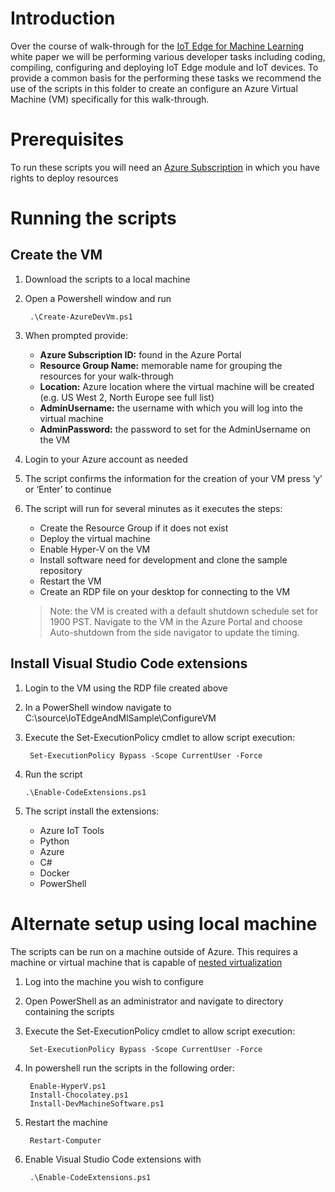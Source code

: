 # Introduction
Over the course of walk-through for the [IoT  Edge for Machine Learning](aka.ms/IoTEdgeMLPaper) white paper we will be performing various developer tasks including coding, compiling, configuring and deploying IoT Edge module and IoT devices. To provide a common basis for the performing these tasks we recommend the use of the scripts in this folder to create an configure an Azure Virtual Machine (VM) specifically for this walk-through.  

# Prerequisites
To run these scripts you will need an [Azure Subscription](https://azure.microsoft.com/en-us/free/) in which you have rights to deploy resources 

# Running the scripts

## Create the VM
1. Download the scripts to a local machine
1. Open a Powershell window and run 
        
        .\Create-AzureDevVm.ps1
1. When prompted provide:
    * **Azure Subscription ID:** found in the Azure Portal 
    * **Resource Group Name:** memorable name for grouping the resources for your walk-through
    * **Location:** Azure location where the virtual machine will be created (e.g. US West 2, North Europe see full list) 
    * **AdminUsername:** the username with which you will log into the virtual machine
    * **AdminPassword:** the password to set for the AdminUsername on the VM
1. Login to your Azure account as needed
1.	The script confirms the information for the creation of your VM press ‘y’ or ‘Enter’ to continue
1.	The script will run for several minutes as it executes the steps:
    * Create the Resource Group if it does not exist
    * Deploy the virtual machine
    * Enable Hyper-V on the VM
    * Install software need for development and clone the sample repository
    * Restart the VM
    * Create an RDP file on your desktop for connecting to the VM 

    > Note: the VM is created with a default shutdown schedule set for 1900 PST. Navigate to the VM in the Azure Portal and choose Auto-shutdown from the side navigator to update the timing.

## Install Visual Studio Code extensions
1. Login to the VM using the RDP file created above
1. In a PowerShell window navigate to C:\source\IoTEdgeAndMlSample\ConfigureVM
1. Execute the Set-ExecutionPolicy cmdlet to allow script execution:

        Set-ExecutionPolicy Bypass -Scope CurrentUser -Force
1.	Run the script 

        .\Enable-CodeExtensions.ps1
1.	The script install the extensions:
    * Azure IoT Tools
    * Python
    * Azure
    * C#
    * Docker
    * PowerShell
 
# Alternate setup using local machine
The scripts can be run on a machine outside of Azure.  This requires a machine or virtual machine that is capable of [nested virtualization](https://docs.microsoft.com/en-us/virtualization/hyper-v-on-windows/user-guide/nested-virtualization)

1. Log into the machine you wish to configure
1. Open PowerShell as an administrator and navigate to directory containing the scripts
1. Execute the Set-ExecutionPolicy cmdlet to allow script execution:

        Set-ExecutionPolicy Bypass -Scope CurrentUser -Force
1. In powershell run the scripts in the following order:

        Enable-HyperV.ps1
        Install-Chocolatey.ps1
        Install-DevMachineSoftware.ps1
1. Restart the machine

        Restart-Computer
1. Enable Visual Studio Code extensions with

        .\Enable-CodeExtensions.ps1